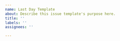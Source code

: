 ```yaml
---
name: Last Day Template
about: Describe this issue template's purpose here.
title: ''
labels: ''
assignees: ''

---
```



